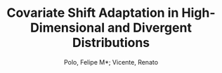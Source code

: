 ---
paperId: 42
author: Polo, Felipe M*; Vicente, Renato
publicationauthor: Polo, F. M.
title: Covariate Shift Adaptation in High-Dimensional and Divergent Distributions
pdf: polo_short_42.pdf
poster: polo_short_42.png
alt: --
type: Poster
topic: Machine Learning
link: https://research.latinxinai.org/papers/neurips/2020/pdf/polo_short_42.pdf
conference: neurips
year: 2020
tags: neurips-2020
---